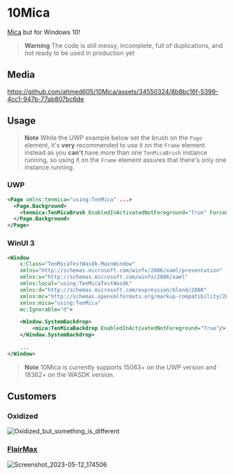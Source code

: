 # 10Mica
[Mica](https://learn.microsoft.com/en-us/windows/apps/design/style/mica) but for Windows 10!

> **Warning**
> The code is still messy, incomplete, full of duplications, and not ready to be used in production yet

## Media
https://github.com/ahmed605/10Mica/assets/34550324/8b8bc16f-5399-4cc1-947b-77ab807bc6de

## Usage

> **Note**
> While the UWP example below set the brush on the `Page` element, it's **very** recommended to use it on the `Frame` element instead as you **can't** have more than one `TenMicaBrush` instance running, so using it on the `Frame` element assures that there's only one instance running. 

### UWP

```xml
<Page xmlns:tenmica="using:TenMica" ...>
  <Page.Background>
    <tenmica:TenMicaBrush EnabledInActivatedNotForeground="True" ForcedTheme="Dark"/>
  </Page.Background>
</Page>
```

### WinUI 3

```xml
<Window
    x:Class="TenMicaTestWasdk.MainWindow"
    xmlns="http://schemas.microsoft.com/winfx/2006/xaml/presentation"
    xmlns:x="http://schemas.microsoft.com/winfx/2006/xaml"
    xmlns:local="using:TenMicaTestWasdk"
    xmlns:d="http://schemas.microsoft.com/expression/blend/2008"
    xmlns:mc="http://schemas.openxmlformats.org/markup-compatibility/2006"
    xmlns:mica="using:TenMica"
    mc:Ignorable="d">

    <Window.SystemBackdrop>
        <mica:TenMicaBackdrop EnabledInActivatedNotForeground="True"/>
    </Window.SystemBackdrop>

    ...
</Window>
```


> **Note**
> 10Mica is currently supports 15063+ on the UWP version and 18362+ on the WASDK version.

## Customers

### Oxidized

![Oxidized_but_something_is_different](https://github.com/ahmed605/10Mica/assets/34550324/95aca844-44eb-4c0f-b0e4-f2738a084053)


### [FlairMax](https://www.microsoft.com/store/apps/9PDZVJ34ZTXG)

![Screenshot_2023-05-12_174506](https://github.com/ahmed605/10Mica/assets/34550324/c9803ed6-cf81-4101-bec1-470ea2c0f906)

